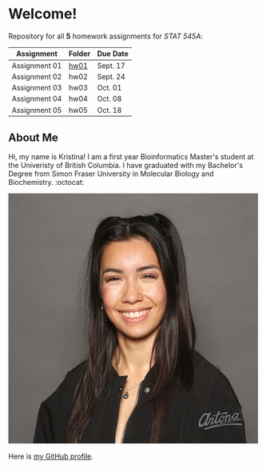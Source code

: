 # Welcome!

Repository for all **5** homework assignments for *STAT 545A*:

Assignment | Folder | Due Date 
-----------|--------|----------
Assignment 01 | [hw01](https://github.com/STAT545-UBC-hw-2019-20/stat545-hw-kristinawright/tree/master/hw01) | Sept. 17 
Assignment 02 | hw02 | Sept. 24 
Assignment 03 | hw03 | Oct. 01 
Assignment 04 | hw04 | Oct. 08 
Assignment 05 | hw05 | Oct. 18 

## About Me

Hi, my name is Kristina!  I am a first year Bioinformatics Master's student at the Univeristy of British Columbia.  I have graduated with my Bachelor's Degree from Simon Fraser University in Molecular Biology and Biochemistry.  :octocat: 

![](SFU19-PB-3107.jpg)

Here is [my GitHub profile](https://github.com/kristinawright).